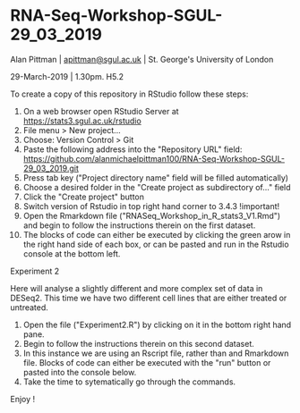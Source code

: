 # RNA-Seq-Workshop-SGUL-29_03_2019


Alan Pittman | apittman@sgul.ac.uk | St. George's University of London 

29-March-2019 | 1.30pm. H5.2

To create a copy of this repository in RStudio follow these steps:

1. On a web browser open RStudio Server at https://stats3.sgul.ac.uk/rstudio
2. File menu > New project...
3. Choose: Version Control > Git
4. Paste the following address into the "Repository URL" field: https://github.com/alanmichaelpittman100/RNA-Seq-Workshop-SGUL-29_03_2019.git
5. Press tab key ("Project directory name" field will be filled automatically)
6. Choose a desired folder in the "Create project as subdirectory of..." field
7. Click the "Create project" button
8. Switch version of Rstudio in top right hand corner to 3.4.3 !important!
9. Open the Rmarkdown file ("RNASeq_Workshop_in_R_stats3_V1.Rmd") and begin to follow the instructions therein on the first dataset.
10. The blocks of code can either be executed by clicking the green arow in the right hand side of each box, or can be pasted and run in the Rstudio console at the bottom left. 


Experiment 2

Here will analyse a slightly different and more complex set of data in DESeq2. This time we have two different cell lines that are either treated or untreated.

1. Open the file ("Experiment2.R") by clicking on it in the bottom right hand pane.
2. Begin to follow the instructions therein on this second dataset.
3. In this instance we are using an Rscript file, rather than and Rmarkdown file. Blocks of code can either be executed with the "run" button or pasted into the console below.
4. Take the time to sytematically go through the commands.


Enjoy !
